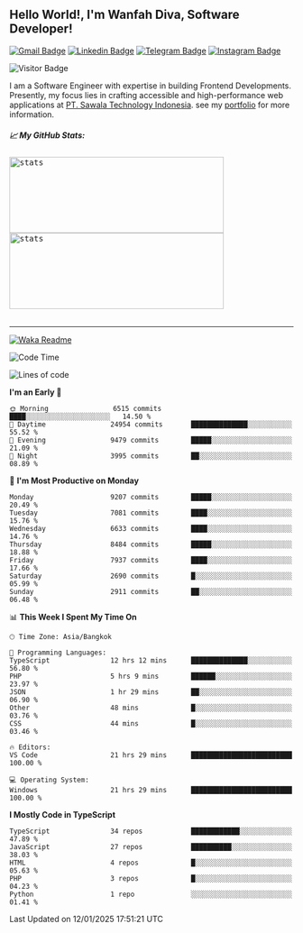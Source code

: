 ## Hello World!, I'm Wanfah Diva, Software Developer!

[![Gmail Badge](https://img.shields.io/badge/-Gmail-white?style=plastic&logo=Gmail&link=mailto:aditputrafirmansyah@gmail.com)](mailto:wanfahdivaa@gmail.com)
[![Linkedin Badge](https://img.shields.io/badge/-LinkedIn-blue?style=plastic&logo=Linkedin&link=https://www.linkedin.com/in/aditputrafirmansyah/)](https://www.linkedin.com/in/wanfahdiva/)
[![Telegram Badge](https://img.shields.io/badge/-Telegram-blue?style=plastic&logo=telegram&link=https://t.me/Adithya_13)](https://t.me/wanfahdiva)
[![Instagram Badge](https://img.shields.io/badge/-Instagram-white?style=plastic&logo=instagram&link=https://www.instagram.com/adithya_firmansyahputra/)](https://www.instagram.com/wnfhdva/)

![Visitor Badge](https://visitor-badge.laobi.icu/badge?page_id=wanfahdiva.wanfahdiva)

<p>
I am a Software Engineer with expertise in building Frontend Developments.
Presently, my focus lies in crafting accessible and high-performance web applications at  <a href="https://sawala/tech" target="_blank">PT. Sawala Technology Indonesia</a>. see my <a href="http://wanfahdiva-com.vercel.app/" target="_blank">portfolio</a> for more information.
</p>

<h5 align="left">
  
📈 **My GitHub Stats:**

</h5>

<div align="left">
<kbd>
  <img height="135em" width="380em" alt="stats" src="https://github-readme-stats.vercel.app/api?username=wanfahdiva&theme=transparent&hide_border=true&include_all_commits=true&hide_title=true"></kbd>
</kbd>
<kbd>
    <img height="135em" width="380em" alt="stats" src="https://github-readme-activity-graph.vercel.app/graph?username=wanfahdiva&theme=react&hide_title=true"></kbd>
</div>

<br />

---

[![Waka Readme](https://github.com/wanfahdiva/wanfahdiva/actions/workflows/waka.yml/badge.svg)](https://github.com/wanfahdiva/wanfahdiva/actions/workflows/waka.yml)

<!--START_SECTION:waka-->
![Code Time](http://img.shields.io/badge/Code%20Time-1%2C602%20hrs%2043%20mins-blue)

![Lines of code](https://img.shields.io/badge/From%20Hello%20World%20I%27ve%20Written-22.0%20million%20lines%20of%20code-blue)

**I'm an Early 🐤** 

```text
🌞 Morning                6515 commits        ████░░░░░░░░░░░░░░░░░░░░░   14.50 % 
🌆 Daytime                24954 commits       ██████████████░░░░░░░░░░░   55.52 % 
🌃 Evening                9479 commits        █████░░░░░░░░░░░░░░░░░░░░   21.09 % 
🌙 Night                  3995 commits        ██░░░░░░░░░░░░░░░░░░░░░░░   08.89 % 
```
📅 **I'm Most Productive on Monday** 

```text
Monday                   9207 commits        █████░░░░░░░░░░░░░░░░░░░░   20.49 % 
Tuesday                  7081 commits        ████░░░░░░░░░░░░░░░░░░░░░   15.76 % 
Wednesday                6633 commits        ████░░░░░░░░░░░░░░░░░░░░░   14.76 % 
Thursday                 8484 commits        █████░░░░░░░░░░░░░░░░░░░░   18.88 % 
Friday                   7937 commits        ████░░░░░░░░░░░░░░░░░░░░░   17.66 % 
Saturday                 2690 commits        █░░░░░░░░░░░░░░░░░░░░░░░░   05.99 % 
Sunday                   2911 commits        ██░░░░░░░░░░░░░░░░░░░░░░░   06.48 % 
```


📊 **This Week I Spent My Time On** 

```text
🕑︎ Time Zone: Asia/Bangkok

💬 Programming Languages: 
TypeScript               12 hrs 12 mins      ██████████████░░░░░░░░░░░   56.80 % 
PHP                      5 hrs 9 mins        ██████░░░░░░░░░░░░░░░░░░░   23.97 % 
JSON                     1 hr 29 mins        ██░░░░░░░░░░░░░░░░░░░░░░░   06.90 % 
Other                    48 mins             █░░░░░░░░░░░░░░░░░░░░░░░░   03.76 % 
CSS                      44 mins             █░░░░░░░░░░░░░░░░░░░░░░░░   03.46 % 

🔥 Editors: 
VS Code                  21 hrs 29 mins      █████████████████████████   100.00 % 

💻 Operating System: 
Windows                  21 hrs 29 mins      █████████████████████████   100.00 % 
```

**I Mostly Code in TypeScript** 

```text
TypeScript               34 repos            ████████████░░░░░░░░░░░░░   47.89 % 
JavaScript               27 repos            ██████████░░░░░░░░░░░░░░░   38.03 % 
HTML                     4 repos             █░░░░░░░░░░░░░░░░░░░░░░░░   05.63 % 
PHP                      3 repos             █░░░░░░░░░░░░░░░░░░░░░░░░   04.23 % 
Python                   1 repo              ░░░░░░░░░░░░░░░░░░░░░░░░░   01.41 % 
```




 Last Updated on 12/01/2025 17:51:21 UTC
<!--END_SECTION:waka-->
